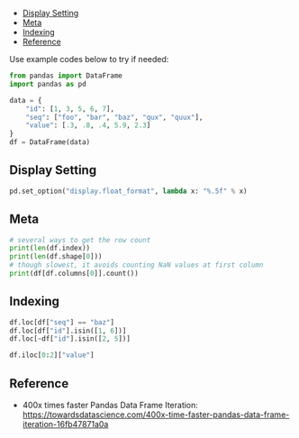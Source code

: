 
- [Display Setting](#display-setting)
- [Meta](#meta)
- [Indexing](#indexing)
- [Reference](#reference)


Use example codes below to try if needed:
```py
from pandas import DataFrame
import pandas as pd

data = {
    "id": [1, 3, 5, 6, 7],
    "seq": ["foo", "bar", "baz", "qux", "quux"],
    "value": [.3, .8, .4, 5.9, 2.3]
}
df = DataFrame(data)
```


## Display Setting

```py
pd.set_option("display.float_format", lambda x: "%.5f" % x)

```


## Meta

```py
# several ways to get the row count
print(len(df.index))
print(len(df.shape[0]))
# though slowest, it avoids counting NaN values at first column
print(df[df.columns[0]].count())
```


## Indexing
```py
df.loc[df["seq"] == "baz"]
df.loc[df["id"].isin([1, 6])]
df.loc[~df["id"].isin([2, 5])]

df.iloc[0:2]["value"]
```


## Reference
- 400x times faster Pandas Data Frame Iteration: https://towardsdatascience.com/400x-time-faster-pandas-data-frame-iteration-16fb47871a0a
